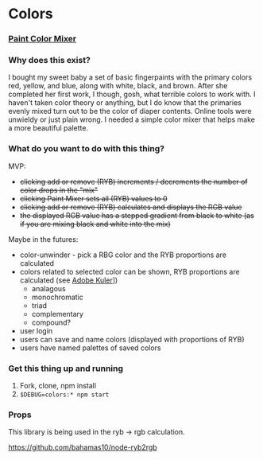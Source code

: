 # Colors

### [Paint Color Mixer](https://paint-color-mixer.herokuapp.com/)

### Why does this exist?

I bought my sweet baby a set of basic fingerpaints with the primary colors red, yellow, and blue, along with white, black, and brown. After she completed her first work, I though, gosh, what terrible colors to work with. I haven't taken color theory or anything, but I do know that the primaries evenly mixed turn out to be the color of diaper contents. Online tools were unwieldy or just plain wrong. I needed a simple color mixer that helps make a more beautiful palette.

### What do you want to do with this thing?

MVP:
* ~~clicking add or remove (RYB) increments / decrements the number of color drops in the "mix"~~
* ~~clicking Paint Mixer sets all (RYB) values to 0~~
* ~~clicking add or remove (RYB) calculates and displays the RGB value~~
* ~~the displayed RGB value has a stepped gradient from black to white (as if you are mixing black and white into the mix)~~

Maybe in the futures:
* color-unwinder - pick a RBG color and the RYB proportions are calculated
* colors related to selected color can be shown, RYB proportions are calculated (see [Adobe Kuler](https://color.adobe.com/create/color-wheel/?base=2&rule=Compound&selected=3&name=My%20Color%20Theme&mode=rgb&rgbvalues=0.15999999999999998,0.6834176349962946,0.8,0.42,0.5672112098427078,0.6,0.29999999999999993,1,0.7409090909092584,1,0.5648011363636442,0.5499999999999999,0.8,0.15999999999999998,0.4078268398264481&swatchOrder=0,1,2,3,4)])
  * analagous
  * monochromatic
  * triad
  * complementary
  * compound?
* user login
* users can save and name colors (displayed with proportions of RYB)
* users have named palettes of saved colors

### Get this thing up and running

1. Fork, clone, npm install
1. `$DEBUG=colors:* npm start`

### Props

This library is being used in the ryb -> rgb calculation.

https://github.com/bahamas10/node-ryb2rgb
